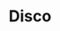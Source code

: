 ---
title: "Disco"
url: /ciudad-autonoma-de-buenos-aires/disco-rodriguez-pena/
shop: supermercado
---